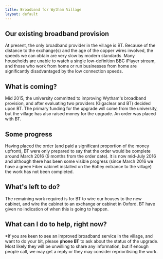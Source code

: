 ```yaml
---
title: Broadband for Wytham Village
layout: default
---
```


## Our existing broadband provision

At present, the only broadband provider in the village is BT. Because of the distance to the
exchange(s) and the age of the copper wires involved, the speeds we can obtain are very slow
by modern standards. Many households are unable to watch a single low-definition BBC iPlayer stream,
and those who work from home or run businesses from home are significantly disadvantaged by the low
connection speeds.

## What is coming?

Mid 2015, the university committed to improving Wytham's broadband provision, and after evaluating
two providers (Gigaclear and BT) decided upon BT. The primary funding for the upgrade will come
from the university, but the village has also raised money for the upgrade. An order was placed
with BT.

## Some progress

Having placed the order (and paid a significant proportion of the money upfront), BT were only
prepared to say that the order would be complete around March 2016 (9 months from the order date).
It is now mid-July 2016 and although there has been some visible progress (since March 2016 we
have a green Fiber cabinet installed on the Botley entrance to the village) the work has not been
completed.

## What's left to do?

The remaining work required is for BT to wire our houses to the new cabinet, and wire the cabinet
to an exchange or cabinet in Oxford. BT have given no indication of when this is going to happen.

## What can I do to help, right now?

*If you are keen to see an improved broadband service in the village, and want to do your bit,
please __phone BT__ to ask about the status of the upgrade. Most likely they will be unwilling to
share any information, but if enough people call, we may get a reply or they may consider
reprioritising the work.

